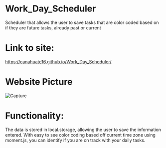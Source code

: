 # Work_Day_Scheduler
Scheduler that allows the user to save tasks that are color coded based on if they are future tasks, already past or current

# Link to site:
https://canahuate16.github.io/Work_Day_Scheduler/

# Website Picture 
![Capture](https://user-images.githubusercontent.com/15930792/94751667-299b1700-0357-11eb-8e3d-751ac988cc6b.PNG)

# Functionality:
The data is stored in local.storage, allowing the user to save the information entered. With easy to see color coding based off current time zone using moment.js,  you can identify if you are on track with your daily tasks.
